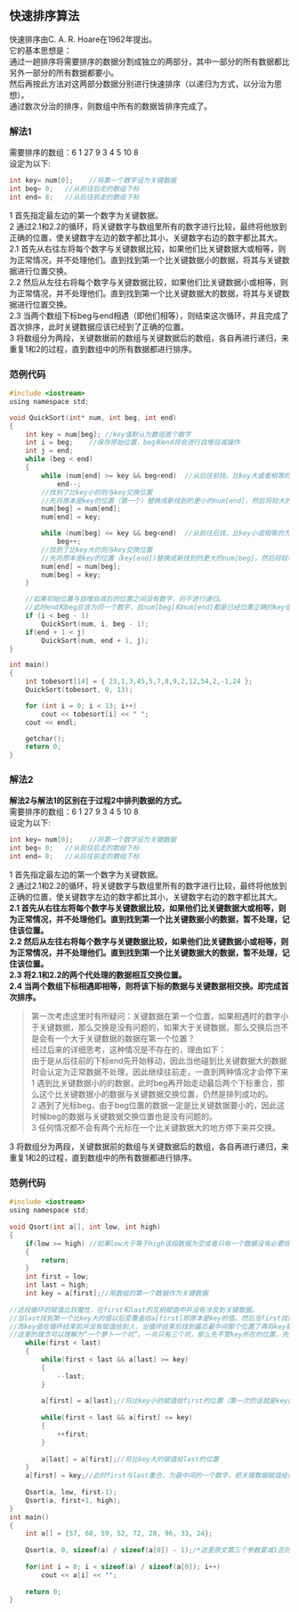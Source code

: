 ## 快速排序算法
快速排序由C. A. R. Hoare在1962年提出。  
它的基本思想是：    
通过一趟排序将需要排序的数据分割成独立的两部分，其中一部分的所有数据都比另外一部分的所有数据都要小。    
然后再按此方法对这两部分数据分别进行快速排序（以递归为方式，以分治为思想）。    
通过数次分治的排序，则数组中所有的数据皆排序完成了。      
### 解法1
需要排序的数组：6  1  27  9  3  4  5  10  8   
设定为以下:  
```c
int key= num[0];	//将第一个数字设为关键数据   
int beg= 0;   //从前往后走的数组下标   
int end= 8;	  //从后往前走的数组下标    
```   
1 首先指定最左边的第一个数字为关键数据。   
2 通过2.1和2.2的循环，将关键数字与数组里所有的数字进行比较，最终将他放到正确的位置，使关键数字左边的数字都比其小，关键数字右边的数字都比其大。   
2.1 首先从右往左将每个数字与关键数据比较，如果他们比关键数据大或相等，则为正常情况，并不处理他们。直到找到第一个比关键数据小的数据，将其与关键数据进行位置交换。   
2.2 然后从左往右将每个数字与关键数据比较，如果他们比关键数据小或相等，则为正常情况，并不处理他们。直到找到第一个比关键数据大的数据，将其与关键数据进行位置交换。   
2.3 当两个数组下标beg与end相遇（即他们相等），则结束这次循环，并且完成了首次排序，此时关键数据应该已经到了正确的位置。   
3 将数组分为两段，关键数据前的数组与关键数据后的数组，各自再进行递归，来重复1和2的过程，直到数组中的所有数据都进行排序。   
### 范例代码
```c   
#include <iostream>     
using namespace std;   

void QuickSort(int* num, int beg, int end)   
{    
	int key = num[beg];	//key值默认为数组首个数字   
	int i = beg;	//保存原始位置，beg和end将会进行自增自减操作   
	int j = end;  
	while (beg < end)   
	{    
		while (num[end] >= key && beg<end)	//从后往前找，比key大或者相等的为正常   
			end--;  
		//找到了比key小的则与key交换位置   
		//先将原本是key的位置（第一个）替换成新找到的更小的num[end]，然后将较大的key赋值给num[end]，完成交替   
		num[beg] = num[end];	  
		num[end] = key;     

		while (num[beg] <= key && beg<end)	//从前往后找，比key小或相等的为正常    
			beg++;   
		//找到了比key大的则与key交换位置   
		//先将原本是key的位置（key[end])替换成新找到的更大的num[beg]，然后将较小的key赋值给num[beg]，完成交替     
		num[end] = num[beg];   
		num[beg] = key;   
	}   

	//如果初始位置与自增自减后的位置之间没有数字，则不进行递归。    
	//此时end和beg应该为同一个数字，且num[beg]和num[end]都是已经位置正确的key值，以key值为界限，另外将前半段和后半段进行排序    
	if (i < beg - 1)   
		QuickSort(num, i, beg - 1);   
	if(end + 1 < j)   
		QuickSort(num, end + 1, j);   
}    

int main()   
{   
	int tobesort[14] = { 23,1,3,45,5,7,8,9,2,12,54,2,-1,24 };   
	QuickSort(tobesort, 0, 13);   

	for (int i = 0; i < 13; i++)   
		cout << tobesort[i] << " ";   
	cout << endl;   

	getchar();   
	return 0;   
}   
```   
### 解法2   
**解法2与解法1的区别在于过程2中排列数据的方式。**     
需要排序的数组：6  1  27  9  3  4  5  10  8   
设定为以下:  
```c
int key= num[0];	//将第一个数字设为关键数据   
int beg= 0;   //从前往后走的数组下标   
int end= 8;	  //从后往前走的数组下标    
```   
1 首先指定最左边的第一个数字为关键数据。   
2 通过2.1和2.2的循环，将关键数字与数组里所有的数字进行比较，最终将他放到正确的位置，使关键数字左边的数字都比其小，关键数字右边的数字都比其大。   
**2.1 首先从右往左将每个数字与关键数据比较，如果他们比关键数据大或相等，则为正常情况，并不处理他们。直到找到第一个比关键数据小的数据，暂不处理，记住该位置。   
2.2 然后从左往右将每个数字与关键数据比较，如果他们比关键数据小或相等，则为正常情况，并不处理他们。直到找到第一个比关键数据大的数据，暂不处理，记住该位置。   
2.3 将2.1和2.2的两个代处理的数据相互交换位置。   
2.4 当两个数组下标相遇即相等，则将该下标的数据与关键数据相交换。即完成首次排序。**    
> 第一次考虑这里时有所疑问：关键数据在第一个位置，如果相遇时的数字小于关键数据，那么交换是没有问题的，如果大于关键数据，那么交换后岂不是会有一个大于关键数据的数据在第一个位置？    
> 经过后来的详细思考，这种情况是不存在的，理由如下：   
> 由于是从后往前的下标end先开始移动，因此当他碰到比关键数据大的数据时会认定为正常数据不处理，因此继续往前走，一直到两种情况才会停下来  
> 1 遇到比关键数据小的的数据，此时beg再开始走动最后两个下标重合，那么这个比关键数据小的数据与关键数据交换位置，仍然是排列成功的。   
> 2 遇到了光标beg，由于beg位置的数据一定是比关键数据要小的，因此这时候beg的数据与关键数据交换位置也是没有问题的。   
> 3 任何情况都不会有两个光标在一个比关键数据大的地方停下来并交换。    

3 将数组分为两段，关键数据前的数组与关键数据后的数组，各自再进行递归，来重复1和2的过程，直到数组中的所有数据都进行排序。   
### 范例代码  
```c
#include <iostream>   
using namespace std;   
 
void Qsort(int a[], int low, int high)   
{   
    if(low >= high)	//如果low大于等于high该段数据为空或者只有一个数据没有必要排序   
    {  
        return;   
    }   
    int first = low;  
    int last = high;    
    int key = a[first];//用数组的第一个数据作为关键数据   
 
//这段循环的赋值比较魔性，在first和last的互相赋值中并没有涉及到关键数据。   
//当last找到第一个比key大的值以后变覆盖给a[first]即原本是key的值。然后当first找到比key小的再给当时的last，last再开始行动。   
//而key值在循环结束前并没有赋值给别人，当循环结束后找到最后最中间那个位置了再将key赋值进去。   
//这里的理念可以理解为“一个萝卜一个坑”。一共只有三个坑，那么先不管key所在的位置，先按大小随意交换位置进行排序，最后将key放最中间，那么所有的数字都在，key左边都是比key小的，key右边都是比key大的，就ok了。     
    while(first < last)   
    {   
        while(first < last && a[last] >= key)   
        {   
            --last;  
        }   
 
        a[first] = a[last];//将比key小的赋值给first的位置（第一次的话就是key的位置，key先不管，最后处理）      
  
        while(first < last && a[first] <= key)   
        {  
            ++first;   
        }  
         
        a[last] = a[first];//将比key大的赋值给last的位置            
    }   
    a[first] = key;//此时first与last重合，为最中间的一个数字，把关键数据赋值给他。  
 
    Qsort(a, low, first-1);  
    Qsort(a, first+1, high);   
}  
int main()   
{    
    int a[] = {57, 68, 59, 52, 72, 28, 96, 33, 24};   
 
    Qsort(a, 0, sizeof(a) / sizeof(a[0]) - 1);/*这里原文第三个参数要减1否则内存越界*/   
 
    for(int i = 0; i < sizeof(a) / sizeof(a[0]); i++)   
        cout << a[i] << "";   
     
    return 0;   
}     
```